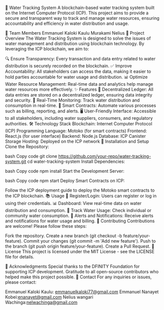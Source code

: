 
🚰 Water Tracking System
A blockchain-based water tracking system built on the Internet Computer Protocol (ICP). This project aims to provide a secure and transparent way to track and manage water resources, ensuring accountability and efficiency in water distribution and usage.

👥 Team Members
Emmanuel Kaloki Kaulu
Murakami
Nelius
📖 Project Overview
The Water Tracking System is designed to solve the issues of water management and distribution using blockchain technology. By leveraging the ICP blockchain, we aim to:

🔍 Ensure Transparency: Every transaction and data entry related to water distribution is securely recorded on the blockchain.
✅ Improve Accountability: All stakeholders can access the data, making it easier to hold parties accountable for water usage and distribution.
📊 Optimize Water Resource Management: Real-time data and analytics help manage water resources more effectively.
✨ Features
🔗 Decentralized Ledger: All data entries are stored on a decentralized ledger, ensuring data integrity and security.
📡 Real-Time Monitoring: Track water distribution and consumption in real-time.
🤖 Smart Contracts: Automate various processes such as billing, reporting, and alerts.
🖥️ User-Friendly Interface: Accessible to all stakeholders, including water suppliers, consumers, and regulatory authorities.
🛠️ Technology Stack
Blockchain: Internet Computer Protocol (ICP)
Programming Language: Motoko (for smart contracts)
Frontend: React.js (for user interface)
Backend: Node.js
Database: ICP Canister Storage
Hosting: Deployed on the ICP network
🚀 Installation and Setup
Clone the Repository:

bash
Copy code
git clone https://github.com/your-repo/water-tracking-system.git
cd water-tracking-system
Install Dependencies:

bash
Copy code
npm install
Start the Development Server:

bash
Copy code
npm start
Deploy Smart Contracts on ICP:

Follow the ICP deployment guide to deploy the Motoko smart contracts to the ICP blockchain.
📚 Usage
🔐 Register/Login: Users can register or log in using their credentials.
📊 Dashboard: View real-time data on water distribution and consumption.
🚰 Track Water Usage: Check individual or community water consumption.
📢 Alerts and Notifications: Receive alerts and notifications for water usage and billing.
🤝 Contributing
Contributions are welcome! Please follow these steps:

Fork the repository.
Create a new branch (git checkout -b feature/your-feature).
Commit your changes (git commit -m 'Add new feature').
Push to the branch (git push origin feature/your-feature).
Create a Pull Request.
📜 License
This project is licensed under the MIT License - see the LICENSE file for details.

🙏 Acknowledgments
Special thanks to the DFINITY Foundation for supporting ICP development.
Gratitude to all open-source contributors who helped make this project possible.
📧 Contact
For any inquiries or issues, please contact:

Emmanuel Kaloki Kaulu: emmanuelkaloki77@gmail.com
Emmanuel Nanayet Kobei:enanayet@gmail.com 
Nelius wangari Wachinga:nelwachinga@gmail.com
